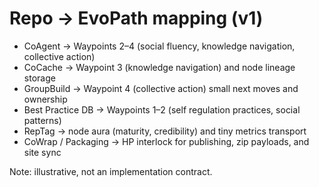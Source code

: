 # Repo → EvoPath mapping (v1)

- CoAgent → Waypoints 2–4 (social fluency, knowledge navigation, collective action)
- CoCache → Waypoint 3 (knowledge navigation) and node lineage storage
- GroupBuild → Waypoint 4 (collective action) small next moves and ownership
- Best Practice DB → Waypoints 1–2 (self regulation practices, social patterns)
- RepTag → node aura (maturity, credibility) and tiny metrics transport
- CoWrap / Packaging → HP interlock for publishing, zip payloads, and site sync

Note: illustrative, not an implementation contract.
